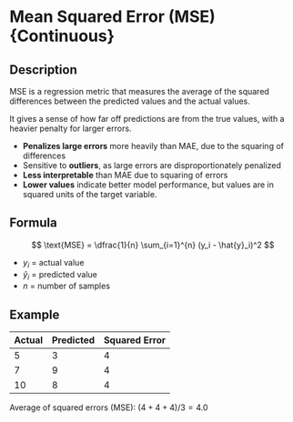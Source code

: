# Mean Squared Error (MSE) {Continuous}

## Description

MSE is a regression metric that measures the average of the squared differences between the predicted values and the actual values.

It gives a sense of how far off predictions are from the true values, with a heavier penalty for larger errors.

- **Penalizes large errors** more heavily than MAE, due to the squaring of differences
- Sensitive to **outliers**, as large errors are disproportionately penalized
- **Less interpretable** than MAE due to squaring of errors
- **Lower values** indicate better model performance, but values are in squared units of the target variable.

## Formula

$$
\text{MSE} = \dfrac{1}{n} \sum_{i=1}^{n} (y_i - \hat{y}_i)^2
$$

- $y_i$ = actual value
- $\hat{y}_i$ = predicted value
- $n$ = number of samples

## Example

| Actual | Predicted | Squared Error |
| ------ | --------- | ------------- |
| 5      | 3         | 4             |
| 7      | 9         | 4             |
| 10     | 8         | 4             |

Average of squared errors (MSE): $(4 + 4 + 4) / 3 = 4.0$
